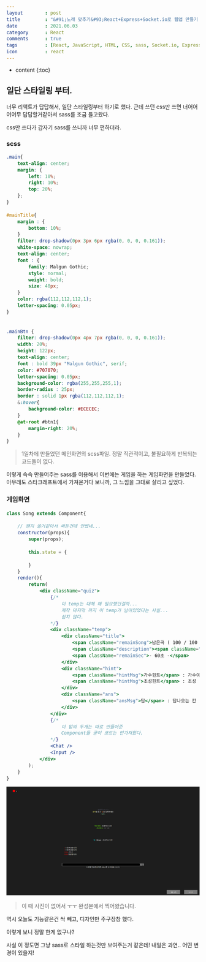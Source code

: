 ```yaml
---
layout        : post
title         : "&#91;노래 맞추기&#93;React+Express+Socket.io로 웹앱 만들기 2일차"
date          : 2021.06.03
category      : React
comments      : true
tags          : [React, JavaScript, HTML, CSS, sass, Socket.io, Express, NodeJS]
icon          : react
---
```


* content
{:toc}

## 일단 스타일링 부터.

너무 리액트가 답답해서, 일단 스타일링부터 하기로 했다.
근데 쓰던 css만 쓰면 너어어어어무 답답할거같아서 sass를 조금 들고왔다.

css만 쓰다가 갑자기 sass를 쓰니까 너무 편하더라.


### scss
```scss
.main{
    text-align: center;
    margin: {
        left: 10%;
        right: 10%;
        top: 20%; 
    };  
}

#mainTitle{
    margin : {
        bottom: 10%;
    }
    filter: drop-shadow(0px 3px 6px rgba(0, 0, 0, 0.161));
	white-space: nowrap;
	text-align: center;
    font : {
        family: Malgun Gothic;
        style: normal;
        weight: bold;
        size: 40px;
    }
	color: rgba(112,112,112,1);
	letter-spacing: 0.05px;
}


.mainBtn {
	filter: drop-shadow(0px 4px 7px rgba(0, 0, 0, 0.161));
	width: 20%;
	height: 122px;
	text-align: center;
	font : bold 39px "Malgun Gothic", serif;
	color: #707070;
	letter-spacing: 0.05px;
	background-color: rgba(255,255,255,1);
	border-radius : 25px;
	border : solid 1px rgba(112,112,112,1);
    &:hover{
        background-color: #ECECEC;
    }
    @at-root #btn1{
        margin-right: 20%;
    }
} 
```
> 1일차에 만들었던 메인화면의 scss파일. 정말 직관적이고, 불필요하게 반복되는 코드들이 없다.

이렇게 슥슥 만들어주는 sass를 이용해서 이번에는 게임을 하는 게임화면을 만들었다.
아무래도 스타크래프트에서 가져온거다 보니까, 그 느낌을 그대로 살리고 싶었다.


### 게임화면
```jsx 
class Song extends Component{

    // 왠지 쓸거같아서 써둔건데 안썼네...
    constructor(props){
        super(props);

        this.state = {

        }
    }
    render(){
        return(
            <div className="quiz">
                {/*
                    이 temp는 대체 왜 필요했던걸까... 
                    제작 마지막 까지 이 temp가 남아있었다는 사실...
                    쉽지 않다.
                */}
                <div className="temp">
                    <div className="title">
                        <span className="remainSong">남은곡 ( 100 / 100 )</span><br/>
                        <span className="description"><span className="_1">음악</span>을 듣고 <span className="_2">답</span>을 입력하세요</span><br/>
                        <span className="remainSec">- 60초 -</span>
                    </div>
                    <div className="hint">
                        <span className="hintMsg">가수힌트</span> : 가수이름<br/>
                        <span className="hintMsg">초성힌트</span> : 초성
                    </div>
                    <div className="ans">
                        <span className="ansMsg">답</span> : 답나오는 칸
                    </div>
                </div>
                {/* 
                    이 밑의 두개는 따로 만들어준 
                    Component들 굳이 코드는 안가져왔다.
                */}
                <Chat />
                <Input />
            </div>
        );
    }
}
```

![게임화면](/style/image/react-MatchSong/gameScreen.png)

> 이 때 사진이 없어서 ㅜㅜ 완성본에서 찍어왔습니다. 

역시 오늘도 기능같은건 싹 빼고, 디자인만 주구장창 했다.

이렇게 보니 정말 한게 없구나?

사실 이 정도면 그냥 sass로 스타일 하는것만 보여주는거 같은데!
내일은 과연.. 어떤 변경이 있을지!